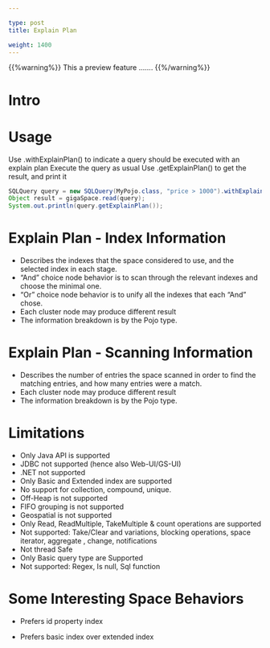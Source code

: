 ```yaml
---

type: post
title: Explain Plan

weight: 1400
---
```


{{%warning%}}
This a preview feature .......
{{%/warning%}}


# Intro 

 

# Usage 

Use .withExplainPlan() to indicate a query should be executed with an explain plan
Execute the query as usual
Use .getExplainPlan() to get the result, and print it



```java
SQLQuery query = new SQLQuery(MyPojo.class, "price > 1000").withExplainPlan();
Object result = gigaSpace.read(query);
System.out.println(query.getExplainPlan());
```

#  Explain Plan - Index Information
 
- Describes the indexes that the space considered to use, and the selected index in each stage.
- “And” choice node behavior is to scan through the relevant indexes and choose the minimal one.
- “Or” choice node behavior is to unify all the indexes that each “And” chose.
- Each cluster node may produce different result
- The information breakdown is by the Pojo  type.

#  Explain Plan - Scanning Information

- Describes the number of entries the space scanned in order to find the matching entries, and how many entries were a match.
- Each cluster node may produce different result
- The information breakdown is by the Pojo  type.


 
# Limitations
 
 - Only Java API is supported
 - JDBC not supported (hence also Web-UI/GS-UI)
 - .NET not supported
 - Only Basic and Extended index are supported
 - No support for collection, compound, unique.
 - Off-Heap is not supported
 - FIFO grouping is not supported
 - Geospatial is not supported
 - Only Read, ReadMultiple, TakeMultiple & count  operations are supported
 - Not supported: Take/Clear and variations, blocking operations, space iterator, aggregate , change, notifications
 - Not thread Safe
 - Only Basic query type are Supported
 - Not supported: Regex, Is null, Sql function
 
# Some Interesting Space Behaviors 

- Prefers id property index 

- Prefers basic index over extended index
